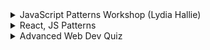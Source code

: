 <details>
  <summary>
    JavaScript Patterns Workshop (Lydia Hallie)
  </summary>
  <a href='https://javascriptpatterns.vercel.app/patterns'>Patterns</a>
  </details>
  <details>
  <summary>
   React, JS Patterns
  </summary>
  <a href='https://www.patterns.dev/react/incremental-static-rendering'>React Patterns</a>
  </details> 
  <details>
  <summary>
   Advanced Web Dev Quiz
  </summary>
  <a href='https://github.com/lydiahallie/advanced-web-dev-quiz?tab=readme-ov-file'>Quiz</a>
  </details>
